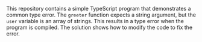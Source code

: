 This repository contains a simple TypeScript program that demonstrates a common type error. The `greeter` function expects a string argument, but the `user` variable is an array of strings. This results in a type error when the program is compiled. The solution shows how to modify the code to fix the error.